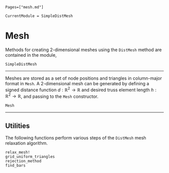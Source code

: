 ```@index
Pages=["mesh.md"]
```

```@meta
CurrentModule = SimpleDistMesh
```

# Mesh
Methods for creating 2-dimensional meshes using the `DistMesh` method are contained in the module,
```@docs
SimpleDistMesh
```

---

Meshes are stored as a set of node positions and triangles in column-major format in `Mesh`. A 2-dimensional mesh can be generated by defining a signed distance function $d:\mathbb{R}^2 \rightarrow  \mathbb{R}$ and desired truss element length $h:\mathbb{R}^2 \rightarrow  \mathbb{R}$, and passing to the `Mesh` constructor.
```@docs
Mesh
```

---
## Utilities

The following functions perform various steps of the `DistMesh` mesh relaxation algorithm.

```@docs
relax_mesh!
grid_uniform_triangles
rejection_method
find_bars
```
